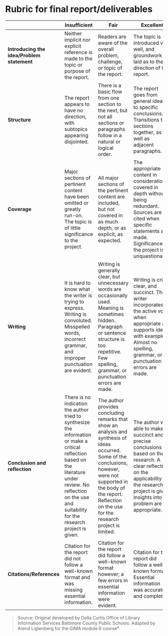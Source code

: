 
# Rubric for final report/deliverables

|  | Insufficient  | Fair  | Excellent |
|-|-|-|-|
| **Introducing the idea/Problem statement** | Neither implicit nor explicit reference is made to the topic or purpose of the report.                      | Readers are aware of the overall problem, challenge, or topic of the report.                           | The topic is introduced very well, and groundwork is laid as to the direction of the report.            |
| **Structure**                | The report appears to have no direction, with subtopics appearing disjointed.                               | There is a basic flow from one section to the next, but not all sections or paragraphs follow in a natural or logical order. | The report goes from general ideas to specific conclusions. Transitions tie sections together, as well as adjacent paragraphs. |
| **Coverage**                 | Major sections of pertinent content have been omitted or greatly run-on. The topic is of little significance to the project. | All major sections of the pertinent content are included, but not covered in as much depth, or as explicit, as expected. | The appropriate content in consideration is covered in depth without being redundant. Sources are cited when specific statements are made. Significance to the project is unquestionable. |
| **Writing**                  | It is hard to know what the writer is trying to express. Writing is convoluted. Misspelled words, incorrect grammar, and improper punctuation are evident. | Writing is generally clear, but unnecessary words are occasionally used. Meaning is sometimes hidden. Paragraph or sentence structure is too repetitive. Few spelling, grammar, or punctuation errors are made. | Writing is crisp, clear, and succinct. The writer incorporates the active voice when appropriate and supports ideas with examples. Almost no spelling, grammar, or punctuation errors are made. |
| **Conclusion and reflection**| There is no indication the author tried to synthesize the information or make a critical reflection based on the literature under review. No reflection on the use and suitability for the research project is given. | The author provides concluding remarks that show an analysis and synthesis of ideas occurred. Some of the conclusions, however, were not supported in the body of the report. Reflection on the use for the research project is limited. | The author was able to make succinct and precise conclusions based on the research. A clear reflection on the applicability for the research project is given. Insights into the problem are appropriate. |
| **Citations/References**     | Citation for the report did not follow a well-known format and was missing essential information.            | Citation for the report did follow a well-known format however; a few errors in essential information were evident. | Citation for the report did follow a well-known format. Essential information was accurate and complete. |


> Source: Original developed by Della Curtis Office of Library
> Information Services Baltimore County Public Schools. Adapted by Arend Ligtenberg for the GIMA module 6 course*



